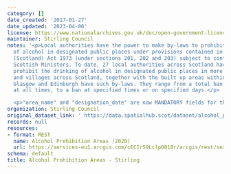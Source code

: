 ```yaml
---
category: []
date_created: '2017-01-27'
date_updated: '2023-04-06'
license: https://www.nationalarchives.gov.uk/doc/open-government-licence/version/3/
maintainer: Stirling Council
notes: '<p>Local authorities have the power to make by-laws to prohibit the drinking
  of alcohol in designated public places under provisions contained in the Local Government
  (Scotland) Act 1973 (under sections 201, 202 and 203) subject to confirmation by
  Scottish Ministers. To date, 27 local authorities across Scotland have by-laws which
  prohibit the drinking of alcohol in designated public places in more than 480 towns
  and villages across Scotland, together with the built up areas within the city of
  Glasgow and Edinburgh have such by-laws. They range from a total ban on drinking
  at all times, to a ban at specified times or on specified days.</p>

  <p>"area_name" and "designation_date" are now MANDATORY fields for this dataset.</p>'
organization: Stirling Council
original_dataset_link: ' https://data.spatialhub.scot/dataset/alcohol_prohibition_areas-st'
records: null
resources:
- format: REST
  name: Alcohol Prohibition Areas (2020)
  url: https://services-eu1.arcgis.com/cECIr59LclpO818r/arcgis/rest/services/regulation_and_environmental_health_alcohol_prohibition_areas_2020/FeatureServer/9/query?outFields=*&where=1%3D1
schema: default
title: Alcohol Prohibition Areas - Stirling
---
```

